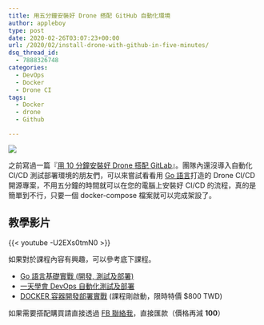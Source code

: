 ```yaml
---
title: 用五分鐘安裝好 Drone 搭配 GitHub 自動化環境
author: appleboy
type: post
date: 2020-02-26T03:07:23+00:00
url: /2020/02/install-drone-with-github-in-five-minutes/
dsq_thread_id:
  - 7888326748
categories:
  - DevOps
  - Docker
  - Drone CI
tags:
  - Docker
  - drone
  - Github

---
```

![][1]

之前寫過一篇『[用 10 分鐘安裝好 Drone 搭配 GitLab][2]』。團隊內還沒導入自動化 CI/CD 測試部署環境的朋友們，可以來嘗試看看用 [Go 語言][3]打造的 Drone CI/CD 開源專案，不用五分鐘的時間就可以在您的電腦上安裝好 CI/CD 的流程，真的是簡單到不行，只要一個 docker-compose 檔案就可以完成架設了。

<!--more-->

## 教學影片

{{< youtube -U2EXs0tmN0 >}}

如果對於課程內容有興趣，可以參考底下課程。

  * [Go 語言基礎實戰 (開發, 測試及部署)][4]
  * [一天學會 DevOps 自動化測試及部署][5]
  * [DOCKER 容器開發部署實戰][6] (課程剛啟動，限時特價 $800 TWD)

如果需要搭配購買請直接透過 [FB 聯絡我][7]，直接匯款（價格再減 **100**）

 [1]: https://lh3.googleusercontent.com/vD-ucUYf5HyaiqFcboabD13gP0b_ZQeTKdceFqim75J5z3jiA-D_H4BZEbd0hPf9Go1h-kN06yPcYoT-qpym7jLbFNAjadLvhWMx8XdAQRdAa7Bg61I5pYO2U3fqVEh6n6D4I38sdoo=w1920-h1080
 [2]: https://blog.wu-boy.com/2019/08/install-drone-with-gitlab-in-10-minutes/
 [3]: https://golang.org
 [4]: https://www.udemy.com/course/golang-fight/?couponCode=202002
 [5]: https://www.udemy.com/course/devops-oneday/?couponCode=202002
 [6]: https://www.udemy.com/course/docker-practice/?couponCode=20200222
 [7]: http://facebook.com/appleboy46
